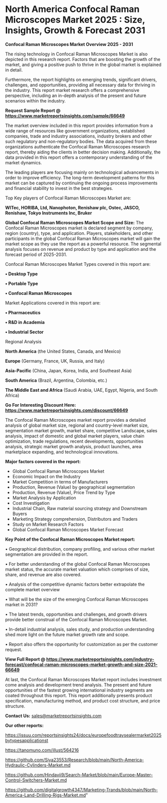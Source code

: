 # North America Confocal Raman Microscopes Market 2025 : Size, Insights, Growth & Forecast 2031

<Strong> Confocal Raman Microscopes Market Overview 2025 - 2031</strong>

The rising technology in Confocal Raman Microscopes Market is also depicted in this research report. Factors that are boosting the growth of the market, and giving a positive push to thrive in the global market is explained in detail.

Furthermore, the report highlights on emerging trends, significant drivers, challenges, and opportunities, providing all necessary data for thriving in the industry. This report market research offers a comprehensive perspective, including an in-depth analysis of the present and future scenarios within the industry.

<strong>Request Sample Report @ <a href=https://www.marketreportsinsights.com/sample/66649>https://www.marketreportsinsights.com/sample/66649</a></strong>

The market overview included in this report provides information from a wide range of resources like government organizations, established companies, trade and industry associations, industry brokers and other such regulatory and non-regulatory bodies. The data acquired from these organizations authenticate the Confocal Raman Microscopes research report, thereby aiding the clients in better decision making. Additionally, the data provided in this report offers a contemporary understanding of the market dynamics.

The leading players are focusing mainly on technological advancements in order to improve efficiency. The long-term development patterns for this market can be captured by continuing the ongoing process improvements and financial stability to invest in the best strategies.

Top Key players of Confocal Raman Microscopes Market are:

<strong>WITec, HORIBA, Ltd, Nanophoton, Renishaw plc, Ostec, JASCO, Renishaw, Tokyo Instruments Inc, Bruker</strong>

<strong><b>Global Confocal Raman Microscopes Market Scope and Size:</b></strong>
The Confocal Raman Microscopes market is declared segment by company, region (country), type, and application. Players, stakeholders, and other participants in the global Confocal Raman Microscopes market will gain the market scope as they use the report as a powerful resource. The segmental analysis focuses on revenue and product by type and application and the forecast period of 2025-2031.

Confocal Raman Microscopes Market Types covered in this report are:

<strong>• Desktop Type

• Portable Type

• Confocal Raman Microscopes</strong>

Market Applications covered in this report are:

<strong>• Pharmaceutics

• R&D in Academia

• Industrial Sector</strong> 

Regional Analysis

<strong>North America</strong> (the United States, Canada, and Mexico)

<strong>Europe</strong> (Germany, France, UK, Russia, and Italy)

<strong>Asia-Pacific</strong> (China, Japan, Korea, India, and Southeast Asia)

<strong>South America</strong> (Brazil, Argentina, Colombia, etc.)

<strong>The Middle East and Africa</strong> (Saudi Arabia, UAE, Egypt, Nigeria, and South Africa)

<strong>Go For Interesting Discount Here: <a href=https://www.marketreportsinsights.com/discount/66649>https://www.marketreportsinsights.com/discount/66649</a></strong>

The Confocal Raman Microscopes market report provides a detailed analysis of global market size, regional and country-level market size, segmentation market growth, market share, competitive Landscape, sales analysis, impact of domestic and global market players, value chain optimization, trade regulations, recent developments, opportunities analysis, strategic market growth analysis, product launches, area marketplace expanding, and technological innovations.

<strong><b>Major factors covered in the report:</b></strong>
<ul>
  <li>Global Confocal Raman Microscopes Market </li>
  <li>Economic Impact on the Industry</li>
  <li>Market Competition in terms of Manufacturers</li>
  <li>Production, Revenue (Value) by geographical segmentation</li>
  <li>Production, Revenue (Value), Price Trend by Type</li>
  <li>Market Analysis by Application</li>
  <li>Cost Investigation</li>
  <li>Industrial Chain, Raw material sourcing strategy and Downstream Buyers</li>
  <li>Marketing Strategy comprehension, Distributors and Traders</li>
  <li>Study on Market Research Factors</li>
  <li>Global Confocal Raman Microscopes Market Forecast</li>
</ul>

<strong><b>Key Point of the Confocal Raman Microscopes Market report:</b></strong>

• Geographical distribution, company profiling, and various other market segmentation are provided in the report.

• For better understanding of the global Confocal Raman Microscopes market status, the accurate market valuation which comprises of size, share, and revenue are also covered.

• Analysis of the competitive dynamic factors better extrapolate the complete market overview

• What will be the size of the emerging Confocal Raman Microscopes market in 2031?

• The latest trends, opportunities and challenges, and growth drivers provide better construal of the Confocal Raman Microscopes Market.

• In-detail industrial analysis, sales study, and production understanding shed more light on the future market growth rate and scope.

• Report also offers the opportunity for customization as per the customer request.

<strong><b>View Full Report @ <a href=https://www.marketreportsinsights.com/industry-forecast/confocal-raman-microscopes-market-growth-and-size-2021-66649>https://www.marketreportsinsights.com/industry-forecast/confocal-raman-microscopes-market-growth-and-size-2021-66649</a></b></strong>


At last, the Confocal Raman Microscopes Market report includes investment come analysis and development trend analysis. The present and future opportunities of the fastest growing international industry segments are coated throughout this report. This report additionally presents product specification, manufacturing method, and product cost structure, and price structure.

<strong>Contact Us:</strong>
sales@marketreportsinsights.com

<strong>Our other reports:</strong>

<a href=https://issuu.com/reportsinsights24/docs/europefoodtraysealermarket2025bytypesapplicationst>https://issuu.com/reportsinsights24/docs/europefoodtraysealermarket2025bytypesapplicationst</a>

<a href=https://tanomuno.com/illust/564216>https://tanomuno.com/illust/564216</a>

<a href=https://github.com/Siya23553/Research/blob/main/North-America-Hydraulic-Cylinders-Market.md>https://github.com/Siya23553/Research/blob/main/North-America-Hydraulic-Cylinders-Market.md</a>

<a href=https://github.com/Hindavii9/Search-Market/blob/main/Europe-Master-Control-Switchers-Market.md>https://github.com/Hindavii9/Search-Market/blob/main/Europe-Master-Control-Switchers-Market.md</a>

<a href=https://github.com/digitalgrowth4347/Marketing-Trands/blob/main/North-America-Land-Drilling-Rigs-Market.md>https://github.com/digitalgrowth4347/Marketing-Trands/blob/main/North-America-Land-Drilling-Rigs-Market.md</a>"
